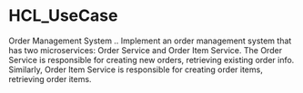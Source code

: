 # HCL_UseCase
Order Management System ..
Implement an order management system that has two microservices: Order Service and Order Item Service. The Order Service is responsible for creating new orders, retrieving existing order info. Similarly, Order Item Service is responsible for creating order items, retrieving order items.
